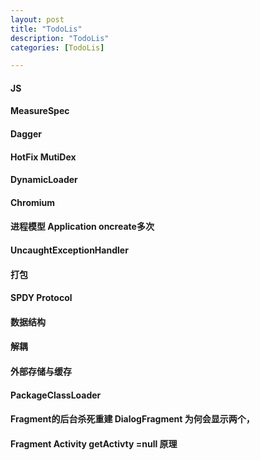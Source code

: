 ```yaml
---
layout: post
title: "TodoLis"
description: "TodoLis"
categories: [TodoLis]

---
```


#### JS
#### MeasureSpec
#### Dagger
#### HotFix MutiDex
#### DynamicLoader
#### Chromium
#### 进程模型 Application oncreate多次
#### UncaughtExceptionHandler
#### 打包
#### SPDY Protocol 
#### 数据结构
#### 解耦
#### 外部存储与缓存
#### PackageClassLoader
#### Fragment的后台杀死重建 DialogFragment 为何会显示两个，
#### Fragment Activity getActivty =null  原理